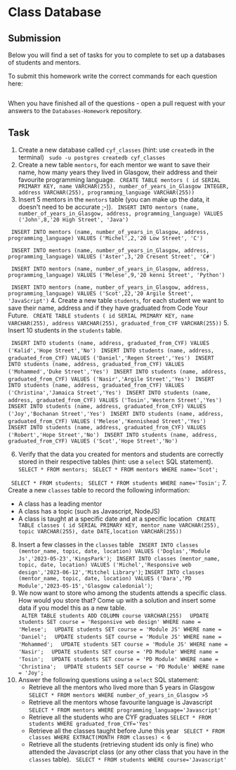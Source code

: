 # Class Database

## Submission

Below you will find a set of tasks for you to complete to set up a databases of students and mentors.

To submit this homework write the correct commands for each question here:

```sql


```

When you have finished all of the questions - open a pull request with your answers to the `Databases-Homework` repository.

## Task

1. Create a new database called `cyf_classes` (hint: use `createdb` in the terminal)
   ` sudo -u postgres createdb cyf_classes`
2. Create a new table `mentors`, for each mentor we want to save their name, how many years they lived in Glasgow, their address and their favourite programming language.
   ` CREATE TABLE mentors ( id SERIAL PRIMARY KEY, name VARCHAR(255), number_of_years_in_Glasgow INTEGER, address VARCHAR(255), programming_language VARCHAR(255))`
3. Insert 5 mentors in the `mentors` table (you can make up the data, it doesn't need to be accurate ;-)).
   ` INSERT INTO mentors (name, number_of_years_in_Glasgow, address, programming_language) VALUES ('John',8,'20 High Street', 'Java')`

` INSERT INTO mentors (name, number_of_years_in_Glasgow, address, programming_language) VALUES ('Michel',2,'20 Low Street', 'C')`

` INSERT INTO mentors (name, number_of_years_in_Glasgow, address, programming_language) VALUES ('Aster',3,'20 Cresent Street', 'C#')`

` INSERT INTO mentors (name, number_of_years_in_Glasgow, address, programming_language) VALUES ('Melese',9,'20 kenni Street', 'Python')`

` INSERT INTO mentors (name, number_of_years_in_Glasgow, address, programming_language) VALUES ('Scot',22,'20 Argile Street', 'JavaScript')` 4. Create a new table `students`, for each student we want to save their name, address and if they have graduated from Code Your Future.
` CREATE TABLE students ( id SERIAL PRIMARY KEY, name VARCHAR(255), address VARCHAR(255), graduated_from_CYF VARCHAR(255))` 5. Insert 10 students in the `students` table.

` INSERT INTO students (name, address, graduated_from_CYF) VALUES ('Kalid','Hope Street','No')`
` INSERT INTO students (name, address, graduated_from_CYF) VALUES ('Daniel','Regen Street','Yes')`
` INSERT INTO students (name, address, graduated_from_CYF) VALUES ('Mohammed','Duke Street','Yes')`
` INSERT INTO students (name, address, graduated_from_CYF) VALUES ('Nasir','Argile Street','Yes')`
` INSERT INTO students (name, address, graduated_from_CYF) VALUES ('Christina','Jamaica Street','Yes')`
` INSERT INTO students (name, address, graduated_from_CYF) VALUES ('Tosin','Western Street','Yes')`
` INSERT INTO students (name, address, graduated_from_CYF) VALUES ('Joy','Bochanan Street','Yes')`
` INSERT INTO students (name, address, graduated_from_CYF) VALUES ('Melese','Kennishead Street','Yes')`
` INSERT INTO students (name, address, graduated_from_CYF) VALUES ('Robert','Hope Street','No')`
` INSERT INTO students (name, address, graduated_from_CYF) VALUES ('Scot','Hope Street','No')`

6. Verify that the data you created for mentors and students are correctly stored in their respective tables (hint: use a `select` SQL statement).
   ` SELECT * FROM mentors;`
   ` SELECT * FROM mentors WHERE name='Scot';`

` SELECT * FROM students;`
` SELECT * FROM students WHERE name='Tosin';` 7. Create a new `classes` table to record the following information:

- A class has a leading mentor
- A class has a topic (such as Javascript, NodeJS)
- A class is taught at a specific date and at a specific location
  ` CREATE TABLE classes ( id SERIAL PRIMARY KEY, mentor_name VARCHAR(255), topic VARCHAR(255), date DATE,location VARCHAR(255))`

8. Insert a few classes in the `classes` table
   ` INSERT INTO classes (mentor_name, topic, date, location) VALUES ('Doglas','Module Js','2023-05-23','KingsPark')`;
   ` INSERT INTO classes (mentor_name, topic, date, location) VALUES ('Michel','Responsive web design','2023-06-12','Mitchel Library')`;
   `INSERT INTO classes (mentor_name, topic, date, location) VALUES ('Dara','PD Module','2023-05-15','Glasgow caledonial')`;
9. We now want to store who among the students attends a specific class. How would you store that? Come up with a solution and insert some data if you model this as a new table.  
   ` ALTER TABLE students ADD COLUMN course VARCHAR(255)`
   `  UPDATE students SET course = 'Responsive web design' WHERE name = 'Melese';`
   `  UPDATE students SET course = 'Module JS' WHERE name = 'Daniel';`
   `  UPDATE students SET course = 'Module JS' WHERE name = 'Mohammed';`
   `  UPDATE students SET course = 'Module JS' WHERE name = 'Nasir';`
   `  UPDATE students SET course = 'PD Module' WHERE name = 'Tosin';`
   `  UPDATE students SET course = 'PD Module' WHERE name = 'Christina';`
   `  UPDATE students SET course = 'PD Module' WHERE name = 'Joy';`
10. Answer the following questions using a `select` SQL statement:
    - Retrieve all the mentors who lived more than 5 years in Glasgow
      `SELECT * FROM mentors WHERE number_of_years_in_Glasgow >5`
    - Retrieve all the mentors whose favourite language is Javascript
      `SELECT * FROM mentors WHERE programming_language='Javascript'`
    - Retrieve all the students who are CYF graduates
      `SELECT * FROM students WHERE graduated_from_CYF='Yes' `
    - Retrieve all the classes taught before June this year
      ` SELECT * FROM classes WHERE EXTRACT(MONTH FROM classes) < 6`
    - Retrieve all the students (retrieving student ids only is fine) who attended the Javascript class (or any other class that you have in the `classes` table).
      ` SELECT * FROM students WHERE course='Javascript'`
